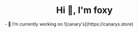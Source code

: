 <h1 align="center">Hi 👋, I'm foxy</h1>
- 🔭 I’m currently working on ![canary's](https://canarys.store)
